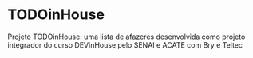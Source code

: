 # TODOinHouse
Projeto TODOinHouse: uma lista de afazeres desenvolvida como projeto integrador do curso DEVinHouse pelo SENAI e ACATE com Bry e Teltec
